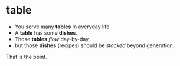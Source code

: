table
=====

* You serve many **tables** in everyday life.
* A **table** has some **dishes**.
* Those **tables** *flow* day-by-day,
* but those **dishes** (recipes) should be *stocked*  beyond generation.

That is the point.
